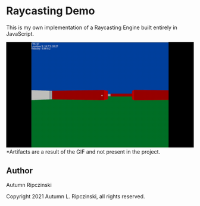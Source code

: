 # Raycasting Demo

This is my own implementation of a Raycasting Engine built entirely in JavaScript.

![Raycasting example](https://github.com/Lucidus115/raycasting_js_demo/blob/master/raycast.gif)
*Artifacts are a result of the GIF and not present in the project.

## Author

Autumn Ripczinski

Copyright 2021 Autumn L. Ripczinski, all rights reserved.
